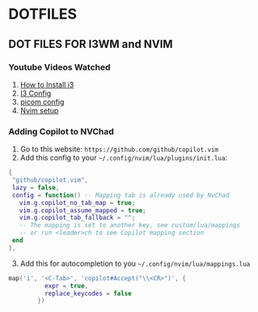 # DOTFILES
## DOT FILES FOR I3WM and NVIM

### Youtube Videos Watched
1. [How to Install i3](https://youtu.be/1TQCrj7_G0I)
2. [I3 Config](https://youtu.be/wXZgUudR41I)
3. [picom config](https://youtu.be/t6Klg7CvUxA)
4. [Nvim setup](https://www.youtube.com/watch?v=Mtgo-nP_r8Y&t=497s&pp=ygUGTlZDaGFk)

### Adding Copilot to NVChad
1. Go to this website: `https://github.com/github/copilot.vim`
2. Add this config to your `~/.config/nvim/lua/plugins/init.lua`:

```lua
{
 "github/copilot.vim",
 lazy = false,
 config = function() -- Mapping tab is already used by NvChad
   vim.g.copilot_no_tab_map = true;
   vim.g.copilot_assume_mapped = true;
   vim.g.copilot_tab_fallback = "";
   -- The mapping is set to another key, see custom/lua/mappings
   -- or run <leader>ch to see Copilot mapping section
 end
},
```
3. Add this for autocompletion to you `~/.config/nvim/lua/mappings.lua`
```lua
map('i', '<C-Tab>', 'copilot#Accept("\\<CR>")', {
          expr = true,
          replace_keycodes = false
        })
```